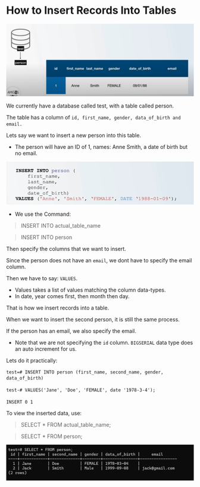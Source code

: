# How to Insert Records Into Tables 

<img src="./img/table3.png" alt="table">

We currently have a database called test, with a table called person. 

The table has a column of `id, first_name, gender, data_of_birth and email.`

Lets say we want to insert a new person into this table. 
- The person will have an ID of 1, names: Anne Smith, a date of birth but no email. 


<img src="./img/insert.png" alt="insert-into">

- We use the Command:

> INSERT INTO actual_table_name

> INSERT INTO person

Then specify the columns that we want to insert. 

Since the person does not have an `email`, we dont have to specify the email column. 

Then we have to say: `VALUES`.

- Values takes a list of values matching the column data-types.
- In date, year comes first, then month then day.

That is how we insert records into a table. 

When we want to insert the second person, it is still the same process. 

If the person has an email, we also specify the email. 

- Note that we are not specifying the `id` column. `BIGSERIAL` data type does an auto increment for us. 

Lets do it practically: 

```
test=# INSERT INTO person (first_name, second_name, gender, data_of_birth)

test-# VALUES('Jane', 'Doe', 'FEMALE', date '1978-3-4');

INSERT 0 1
```

To view the inserted data, use:

> SELECT * FROM actual_table_name;

> SELECT * FROM person;

<img src="./img/table4.png" alt="table">





